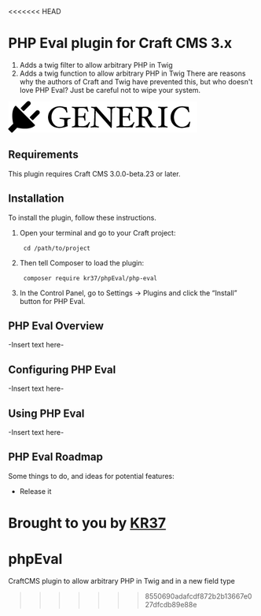 <<<<<<< HEAD
# PHP Eval plugin for Craft CMS 3.x

1. Adds a twig filter to allow arbitrary PHP in Twig
2. Adds a twig function to allow arbitrary PHP in Twig
There are reasons why the authors of Craft and Twig have prevented this, but who doesn't love PHP Eval? Just be careful not to wipe your system.

![Screenshot](resources/img/plugin-logo.png)

## Requirements

This plugin requires Craft CMS 3.0.0-beta.23 or later.

## Installation

To install the plugin, follow these instructions.

1. Open your terminal and go to your Craft project:

        cd /path/to/project

2. Then tell Composer to load the plugin:

        composer require kr37/phpEval/php-eval

3. In the Control Panel, go to Settings → Plugins and click the “Install” button for PHP Eval.

## PHP Eval Overview

-Insert text here-

## Configuring PHP Eval

-Insert text here-

## Using PHP Eval

-Insert text here-

## PHP Eval Roadmap

Some things to do, and ideas for potential features:

* Release it

Brought to you by [KR37](https://github.com/kr37/phpEval)
=======
# phpEval
CraftCMS plugin to allow arbitrary PHP in Twig and in a new field type
>>>>>>> 8550690adafcdf872b2b13667e027dfcdb89e88e
